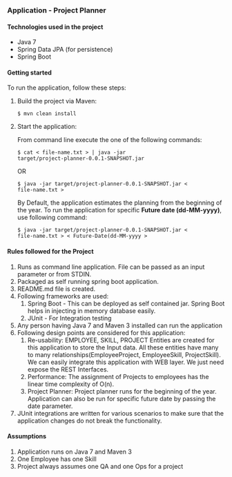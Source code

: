 ### Application - Project Planner

#### Technologies used in the project

* Java 7
* Spring Data JPA (for persistence)
* Spring Boot

#### Getting started

To run the application, follow these steps:

1. Build the project via Maven:

    <code>$ mvn clean install</code>

2. Start the application:

   From command line execute the one of the following commands:

    <code>$ cat < file-name.txt >  | java -jar target/project-planner-0.0.1-SNAPSHOT.jar </code>
    
    OR
    
    <code>$ java -jar target/project-planner-0.0.1-SNAPSHOT.jar < file-name.txt >  </code>
    
   By Default, the application estimates the planning from the beginning of the year. To run the application for specific **Future date (dd-MM-yyyy)**, use following command:
   
    <code>$ java -jar target/project-planner-0.0.1-SNAPSHOT.jar < file-name.txt > < Future-Date(dd-MM-yyyy ></code>
 
#### Rules followed for the Project

1. Runs as command line application. File can be passed as an input parameter or from STDIN. 
2. Packaged as self running spring boot application. 
3. README.md file is created.
4. Following frameworks are used:
    1. Spring Boot - This can be deployed as self contained jar. Spring Boot helps in injecting in memory database easily. 
    2. JUnit - For Integration testing
5. Any person having Java 7 and Maven 3 installed can run the application
6. Following design points are considered for this application:
    1. Re-usability: EMPLOYEE, SKILL, PROJECT Entities are created for this application to store the Input data. All these entities have many to many relationships(EmployeeProject, EmployeeSkill, ProjectSkill).
       We can easily integrate this application with WEB layer. We just need expose the REST Interfaces.
    2. Performance: The assignment of Projects to employees has the linear time complexity of O(n).
    3. Project Planner: Project planner runs for the beginning of the year. Application can also be run for specific future date by passing the date parameter.
7. JUnit integrations are written for various scenarios to make sure that the application changes do not break the functionality. 

#### Assumptions

1. Application runs on Java 7 and Maven 3
2. One Employee has one Skill 
3. Project always assumes one QA and one Ops for a project

